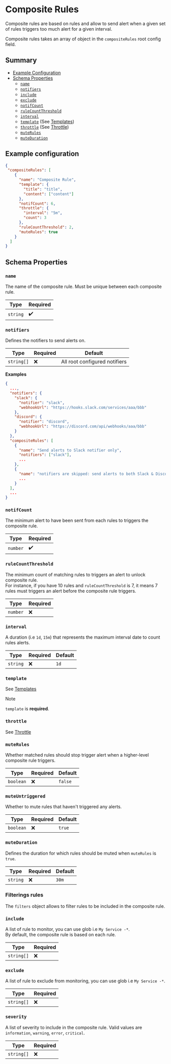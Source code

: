 # Composite Rules

Composite rules are based on rules and allow to send alert when a given set of rules triggers too much alert for a given interval.

Composite rules takes an array of object in the `compositeRules` root config field.

## Summary

- [Example Configuration](#example-configuration)
- [Schema Properties](#schema-properties)
  - [`name`](#name)
  - [`notifiers`](#notifiers)
  - [`include`](#include)
  - [`exclude`](#exclude)
  - [`notifCount`](#notifcount)
  - [`ruleCountThreshold`](#rulecountthreshold)
  - [`interval`](#interval)
  - [`template`](#template) (See [Templates](./templates.md))
  - [`throttle`](#throttle) (See [Throttle](./throttle.md))
  - [`muteRules`](#muteRules)
  - [`muteDuration`](#muteDuration)

## Example configuration

```json
{
 "compositeRules": [
    {
      "name": "Composite Rule",
      "template": {
        "title": "title",
        "content": ["content"]
      },
      "notifCount": 6,
      "throttle": {
        "interval": "5m",
        "count": 3
      },
      "ruleCountThreshold": 2,
      "muteRules": true
    }
  ]
}
```

## Schema Properties

### `name`

The name of the composite rule. Must be unique between each composite rule.

| Type                   | Required |
|------------------------|----------|
| `string`               | ✔️       |

### `notifiers`

Defines the notifiers to send alerts on.

| Type      | Required | Default                        |
|-----------|----------|--------------------------------|
| `string[]` | ❌      | All root configured notifiers |

**Examples**
```json
{
  ...,
  "notifiers": {
    "slack": {
      "notifier": "slack",
      "webhookUrl": "https://hooks.slack.com/services/aaa/bbb"
    },
    "discord": {
      "notifier": "discord",
      "webhookUrl": "https://discord.com/api/webhooks/aaa/bbb"
    }
  },
  "compositeRules": [
    {
      "name": "Send alerts to Slack notifier only",
      "notifiers": ["slack"],
      ...
    },
    {
      "name": "notifiers are skipped: send alerts to both Slack & Discord",
      ...
    }
  ],
  ...
}
```

### `notifCount`

The minimum alert to have been sent from each rules to triggers the composite rule.

| Type     | Required |
|----------|----------|
| `number` | ✔️       |

### `ruleCountThreshold`

The minimum count of matching rules to triggers an alert to unlock composite rule.  
For instance, if you have 10 rules and `ruleCountThreshold` is 7, it means 7 rules must triggers an alert before the composite rule triggers.

| Type     | Required |
|----------|----------|
| `number` | ❌       |

### `interval`

A duration (i.e `1d`, `15m`) that represents the maximum interval date to count rules alerts.

| Type     | Required | Default |
|----------|----------|---------|
| `string` | ❌       | `1d`    |

### `template`

See [Templates](./templates.md)

> [!NOTE]
> `template` is **required**.

### `throttle`

See [Throttle](./throttle.md)

### `muteRules`

Whether matched rules should stop trigger alert when a higher-level composite rule triggers.

| Type      | Required | Default |
|-----------|----------|---------|
| `boolean` | ❌       | `false` |

### `muteUntriggered`

Whether to mute rules that haven't triggered any alerts.

| Type      | Required | Default |
|-----------|----------|---------|
| `boolean` | ❌       | `true` |

### `muteDuration`

Defines the duration for which rules should be muted when `muteRules` is `true`.

| Type     | Required | Default |
|----------|----------|---------|
| `string` | ❌       | `30m`   |

### Filterings rules

The `filters` object allows to filter rules to be included in the composite rule.

### `include`

A list of rule to monitor, you can use glob i.e `My Service -*`.  
By default, the composite rule is based on each rule.

| Type       | Required |
|------------|----------|
| `string[]` | ❌       |

### `exclude`

A list of rule to exclude from monitoring, you can use glob i.e `My Service -*`.  

| Type       | Required |
|------------|----------|
| `string[]` | ❌       |

### `severity`

A list of severity to include in the composite rule. Valid values are `information`, `warning`, `error`, `critical`.  

| Type       | Required |
|------------|----------|
| `string[]` | ❌       |
